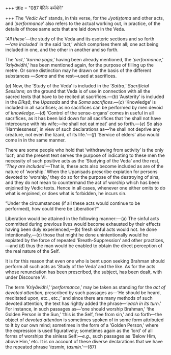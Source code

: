 +++
title = "087 वैदिके कर्मयोगे"

+++
The ‘*Vedic Act*’ stands, in this verse, for the *Jyotiṣṭoma* and other
acts, and ‘*performance*’ also refers to the actual working out, in
practice, of the details of those same acts that are laid down in the
Veda.

‘*All these*’—the study of the Veda and its esoteric sections and so
forth—‘*are included*’ in the said ‘*act*,’ which comprises them all;
one act being included in one, and the other in another and so forth.

The ‘*act*,’ ‘*karma yoga*,’ having been already mentioned, the
‘*performance*,’ ‘*kriyāvidhi*,’ has been mentioned again, for the
purpose of filling up the metre. Or some distinction may he drawn on the
basis of the different substances —*Soma* and the rest—used at
sacrifices.

(*a*) Now, the ‘Study of the Veda’ is included in the ‘*Sattra*,’
*Sacrificial Sessions*; on the ground that Veda is of use in connection
with all the sacred texts that have to be recited at sacrifices.—(*b*)
‘Austerity’ is included in the *Dīkṣā*, the *Upasada* and the *Soma
sacrifices*.—(*c*) ‘Knowledge’ is included in all sacrifices; as no
sacrifices can be performed by men devoid of *knowledge*.—(*d*) ‘Control
of the sense-organs’ comes in useful in all sacrifices, as it has been
laid down for all sacrifices that ‘he shall not have intercourse with
his wife;—he shall not eat meat’ and so forth.—(*e*) So also
‘Harmlessness’; in view of such declarations as—‘he shall not deprive
any creature, not even the lizard, of its life.’—(*f*) ‘Service of
elders’ also would come in in the same manner.

There are some people who hold that ‘withdrawing from activity’ is the
only ‘*act*’; and the present text serves the purpose of indicating to
these men the necessity of such positive acts as the ‘Studying of the
Veda’ and the rest, ‘*They are* *included*’—That is, these acts also
become included as are of the nature of ‘worship.’ When the Upaniṣads
prescribe expiation for persons devoted to ‘worship,’ they do so for the
purpose of the destroying of sins, and they do not mean to countermand
the act of worship which has been enjoined by Vedic texts. Hence in all
cases, whenever one either omits to do what is enjoined, or does what is
forbidden, he incurs sin.

“Under the circumstances (if all these acts would continue to be
performed), how could there be Liberation?”

Liberation would be attained in the following manner:—(a) The sinful
acts committed during previous lives would become exhausted by their
effects having been duly experienced,—(b) fresh sinful acts would not.
he done intentionally,—(c) those that might he done unintentionally
would he expiated by the force of repeated ‘Breath-Suppression’ and
other practices,—and (d) thus the man would be enabled to obtain the
direct perception of the real nature of the Self.

It is for this reason that even one who is bent upon seeking Brahman
should perform all such acts as ‘Study of the Veda’ and the like. As for
the acts whose renunciation has been prescribed, the subject, has been
dealt, with under Discourse VI.

The term ‘*Kriyāvidhi*,’ ‘*performance*,’ may be taken as standing for
the *act of devoted attention*, prescribed by such passages as—‘He
should be heard, meditated upon, etc., etc.;’ and since there are many
methods of such devoted attention, the text has rightly added the
phrase—‘*each in its turn*.’ For instance, in such passages as—‘one
should worship Brahman,’ ‘the Golden Person in the Sun,’ ‘this is the
Self, free from sin,’ and so forth—the object of *devoted attention* is
sometimes spoken of in some form attributed to It by our own mind;
sometimes in the form of a ‘Golden Person,’ where the expression is used
figuratively; sometimes again as the ‘lord’ of all forms of worships the
sinless Self:—*e.g*., such passages as ‘Below Him, above Him,’ etc. It
is on account of these diverse declarations that we have the repeated
phrase ‘*tasmin, tasmin*.’—(87)
